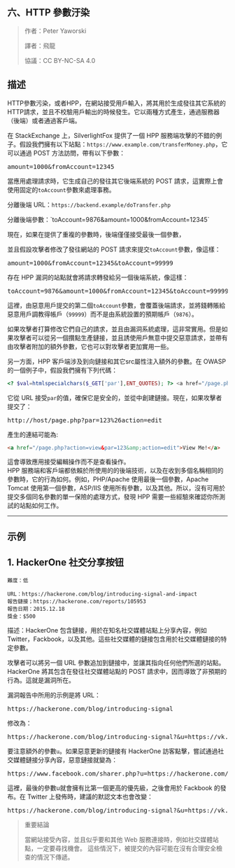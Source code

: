 ## **六、HTTP 參數汙染**

>作者：Peter Yaworski
>
>譯者：飛龍
>
>協議：CC BY-NC-SA 4.0

## **描述**
HTTP參數污染，或者HPP，在網站接受用戶輸入，將其用於生成發往其它系統的HTTP請求，並且不校驗用戶輸出的時候發生。它以兩種方式產生，通過服務器（後端）或者通過客戶端。
<p>

在 StackExchange 上，SilverlightFox 提供了一個 HPP 服務端攻擊的不錯的例子。假設我們擁有以下站點：`https://www.example.com/transferMoney.php`，它可以通過 POST 方法訪問，帶有以下參數：

<pre>
amount=1000&fromAccount=12345
</pre>

當應用處理請求時，它生成自己的發往其它後端系統的 POST 請求，這實際上會使用固定的`toAccount`參數來處理事務。

分離後端 URL：`https://backend.example/doTransfer.php`
<p>
分離後端參數：`toAccount=9876&amount=1000&fromAccount=12345`
<p>
現在，如果在提供了重複的參數時，後端僅僅接受最後一個參數，

並且假設攻擊者修改了發往網站的 POST 請求來提交`toAccount`參數，像這樣：

<pre>
amount=1000&fromAccount=12345&toAccount=99999
</pre>
存在 HPP 漏洞的站點就會將請求轉發給另一個後端系統，像這樣：
<pre>
toAccount=9876&amount=1000&fromAccount=12345&toAccount=99999
</pre>

這裡，由惡意用戶提交的第二個`toAccount`參數，會覆蓋後端請求，並將錢轉賬給惡意用戶調教得帳戶（`99999`）而不是由系統設置的預期帳戶（`9876`）。
<p>
如果攻擊者打算修改它們自己的請求，並且由漏洞系統處理，這非常實用。但是如果攻擊者可以從另一個攢點生產鏈接，並且誘使用戶無意中提交惡意請求，並帶有由攻擊者附加的額外參數，它也可以對攻擊者更加實用一些。
<p>
另一方面，HPP 客戶端涉及到向鏈接和其它src屬性注入額外的參數。在 OWASP 的一個例子中，假設我們擁有下列代碼：

```php
<? $val=htmlspecialchars($_GET['par'],ENT_QUOTES); ?> <a href="/page.php?action=view&par='.<?=$val?>.'">View Me!</a>
```

它從 URL 接受`par`的值，確保它是安全的，並從中創建鏈接。現在，如果攻擊者提交了：
<pre>
http://host/page.php?par=123%26action=edit
</pre>

產生的連結可能為:
```html
<a href="/page.php?action=view&par=123&amp;action=edit">View Me!</a>
```

這會導致應用接受編輯操作而不是查看操作。
<br >
HPP 服務端和客戶端都依賴於所使用的的後端技術，以及在收到多個名稱相同的參數時，它的行為如何。例如，PHP/Apache 使用最後一個參數，Apache Tomcat 使用第一個參數，ASP/IIS 使用所有參數，以及其他。所以，沒有可用於提交多個同名參數的單一保險的處理方式，發現 HPP 需要一些經驗來確認你所測試的站點如何工作。


---

## **示例**


## **1. HackerOne 社交分享按钮**

```
難度：低

URL：https://hackerone.com/blog/introducing-signal-and-impact
報告鏈接；https://hackerone.com/reports/105953
報告日期：2015.12.18
獎金：$500
```
描述：HackerOne 包含鏈接，用於在知名社交媒體站點上分享內容，例如 Twitter，Fackbook，以及其他。這些社交媒體的鏈接包含用於社交媒體鏈接的特定參數。
<p>
攻擊者可以將另一個 URL 參數追加到鏈接中，並讓其指向任何他們所選的站點。 HackerOne 將其包含在發往社交媒體站點的 POST 請求中，因而導致了非預期的行為。這就是漏洞所在。

漏洞報告中所用的示例是將 URL：
<pre>
https://hackerone.com/blog/introducing-signal
</pre>
修改為：
<p>
<pre>
https://hackerone.com/blog/introducing-signal?&u=https://vk.com/durov
</pre>

要注意額外的參數`u`。如果惡意更新的鏈接有 HackerOne 訪客點擊，嘗試通過社交媒體鏈接分享內容，惡意鏈接就變為：
<pre>
https://www.facebook.com/sharer.php?u=https://hackerone.com/blog/introducing-signal?&u=https://vk.com/durov
</pre>
<p>
這裡，最後的參數u就會擁有比第一個更高的優先級，之後會用於 Fackbook 的發布。在 Twitter 上發佈時，建議的默認文本也會改變：
<pre>
https://hackerone.com/blog/introducing-signal?&u=https://vk.com/durov&text=another_site:https://vk.com/durov
</pre>

>重要結論
>
>當網站接受內容，並且似乎要和其他 Web 服務連接時，例如社交媒體站點，一定要尋找機會。
>這些情況下，被提交的內容可能在沒有合理安全檢查的情況下傳遞。